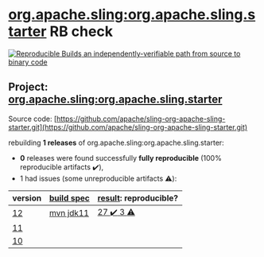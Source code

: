 [org.apache.sling:org.apache.sling.starter](https://search.maven.org/artifact/org.apache.sling/org.apache.sling.starter/) RB check
=======

[![Reproducible Builds](https://reproducible-builds.org/images/logos/rb.svg) an independently-verifiable path from source to binary code](https://reproducible-builds.org/)

## Project: [org.apache.sling:org.apache.sling.starter](https://search.maven.org/artifact/org.apache.sling/org.apache.sling.starter/)

Source code: [https://github.com/apache/sling-org-apache-sling-starter.git](https://github.com/apache/sling-org-apache-sling-starter.git)

rebuilding **1 releases** of org.apache.sling:org.apache.sling.starter:
- **0** releases were found successfully **fully reproducible** (100% reproducible artifacts :heavy_check_mark:),
- 1 had issues (some unreproducible artifacts :warning:):

| version | [build spec](BUILDSPEC.md) | [result](https://reproducible-builds.org/docs/jvm/): reproducible? |
| -- | --------- | ------ |
| [12](https://search.maven.org/artifact/org.apache.sling/org.apache.sling.starter/12/pom) | [mvn jdk11](org.apache.sling.starter-12.buildspec) | [27 :heavy_check_mark:  3 :warning:](org.apache.sling.starter-12.buildcompare) |
| [11](https://search.maven.org/artifact/org.apache.sling/org.apache.sling.starter/11/pom) | | |
| [10](https://search.maven.org/artifact/org.apache.sling/org.apache.sling.starter/10/pom) | | |
